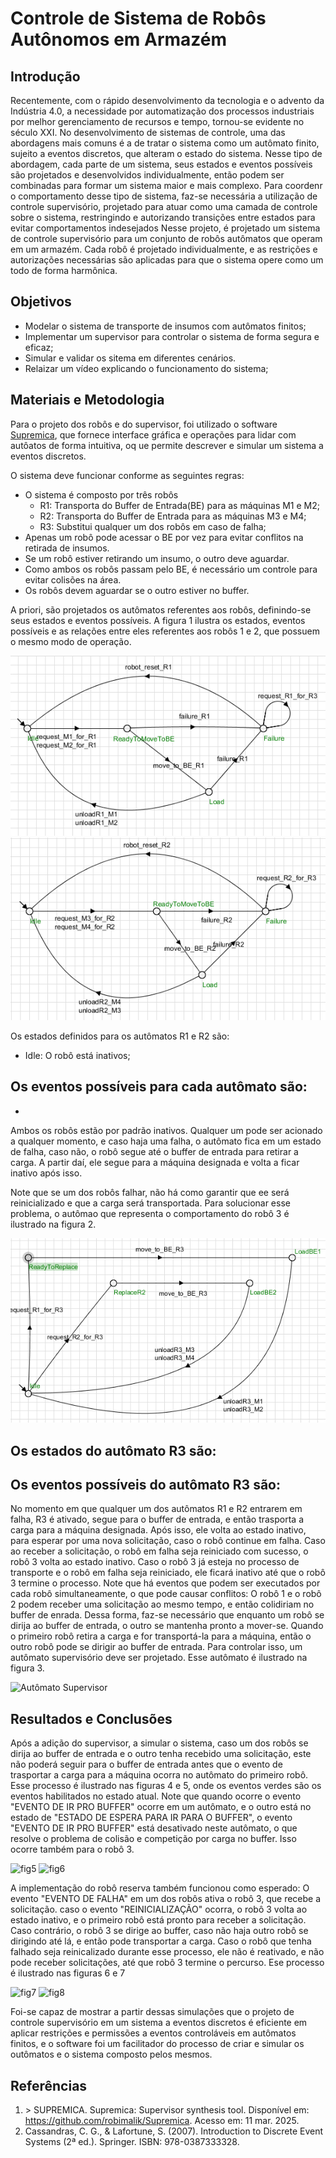 # Controle de Sistema de Robôs Autônomos em Armazém

## Introdução

Recentemente, com o rápido desenvolvimento da tecnologia e o advento da Indústria 4.0, a necessidade por automatização dos processos industriais por melhor gerenciamento de recursos e tempo, tornou-se evidente no século XXI. No desenvolvimento de sistemas de controle, uma das abordagens mais comuns é a de tratar o sistema como um autômato finito, sujeito a eventos discretos, que alteram o estado do sistema. Nesse tipo de abordagem, cada parte de um sistema, seus estados e eventos possíveis são projetados e desenvolvidos individualmente,  então podem ser combinadas para formar um sistema maior e mais complexo. Para coordenr o comportamento desse tipo de sistema, faz-se necessária a utilização de controle supervisório, projetado para atuar como uma camada de controle sobre o sistema, restringindo e autorizando transições entre estados para evitar comportamentos indesejados
Nesse projeto, é projetado um sistema de controle supervisório para um conjunto de robôs autômatos que operam em um armazém. Cada robô é projetado individualmente, e as restrições e autorizações necessárias são aplicadas para que o sistema opere como um todo de forma harmônica.

## Objetivos

- Modelar o sistema de transporte de insumos com autômatos finitos;
- Implementar um supervisor para controlar o sistema de forma segura e eficaz;
- Simular e validar os sitema em diferentes cenários.
- Relaizar um vídeo explicando o funcionamento do sistema;

## Materiais e Metodologia

Para o projeto dos robôs e do supervisor, foi utilizado o software [Supremica](#referencia-1), que fornece interface gráfica e operações para lidar com autôatos de forma intuitiva, oq ue permite descrever e simular um sistema a eventos discretos.

O sistema deve funcionar conforme as seguintes regras:
- O sistema é composto por três robôs
  - R1: Transporta do Buffer de Entrada(BE) para as máquinas M1 e M2;
  - R2: Transporta do Buffer de Entrada para as máquinas M3 e M4;
  - R3: Substitui qualquer um dos robôs em caso de falha;
- Apenas um robô pode acessar o BE por vez para evitar conflitos na retirada de insumos.
- Se um robô estiver retirando um insumo, o outro deve aguardar.
- Como ambos os robôs passam pelo BE, é necessário um controle para evitar colisões na área.
- Os robôs devem aguardar se o outro estiver no buffer.

A priori, são projetados os autômatos referentes aos robôs, definindo-se seus estados e eventos possíveis. A figura 1 ilustra os estados, eventos possíveis e as relações entre eles referentes aos robôs 1 e 2, que possuem o mesmo modo de operação.

![Autômato R1](imagens/R1.png)  ![Autômato R2](imagens/R2.png)

Os estados definidos para os autômatos R1 e R2 são:
- Idle: O robô está inativos;

Os eventos possíveis para cada autômato são:
-
-

Ambos os robôs estão por padrão inativos. Qualquer um pode ser acionado a qualquer momento, e caso haja uma falha, o autômato fica em um estado de falha, caso não, o robô segue até o buffer de entrada para retirar a carga. A partir daí, ele segue para a máquina designada e volta a ficar inativo após isso.

Note que se um dos robôs falhar, não há como garantir que ee será reinicializado e que a carga será transportada. Para solucionar esse problema, o autômao que representa o comportamento do robô 3 é ilustrado na figura 2.

![Autômato R3](imagens/R3.png)

Os estados do autômato R3 são:
-

Os eventos possíveis do autômato R3 são:
-

No momento em que qualquer um dos autômatos R1 e R2 entrarem em falha, R3 é ativado, segue para o buffer de entrada, e então trasporta a carga para a máquina designada. Após isso, ele volta ao estado inativo, para esperar por uma nova solicitação, caso o robô continue em falha. Caso ao receber a solicitação, o robô em falha seja reiniciado com sucesso, o robô 3 volta ao estado inativo. Caso o robô 3 já esteja no processo de transporte e o robô em falha seja reiniciado, ele ficará inativo até que o robô 3 termine o processo.
Note que há eventos que podem ser executados por cada robô simultaneamente, o que pode causar conflitos: O robô 1 e o robô 2 podem receber uma solicitação ao mesmo tempo, e então colidiriam no buffer de enrada. Dessa forma, faz-se necessário que enquanto um robô se dirija ao buffer de entrada, o outro se mantenha pronto a mover-se. Quando o primeiro robô retira a carga e for transportá-la para a máquina, então o outro robô pode se dirigir ao buffer de entrada. Para controlar isso, um autômato supervisório deve ser projetado. Esse autômato é ilustrado na figura 3.

![Autômato Supervisor](imagens/Supervisor.png)

## Resultados e Conclusões
Após a adição do supervisor, a simular o sistema, caso um dos robôs se dirija ao buffer de entrada e o outro tenha recebido uma solicitação, este não poderá seguir para o buffer de entrada antes que o evento de trasportar a carga para a máquina ocorra no autômato do primeiro robô. Esse processo é ilustrado nas figuras 4 e 5, onde os eventos verdes são os eventos habilitados no estado atual. Note que quando ocorre o evento "EVENTO DE IR PRO BUFFER" ocorre em um autômato, e o outro está no estado de "ESTADO DE ESPERA PARA IR PARA O BUFFER", o evento "EVENTO DE IR PRO BUFFER" está desativado neste autômato, o que resolve o problema de colisão e competição por carga no buffer. Isso ocorre também para o robô 3.

![fig5](imagens/Supervisor.png) ![fig6](imagens/Supervisor.png)

A implementação do robô reserva também funcionou como esperado: O evento "EVENTO DE FALHA" em um dos robôs ativa o robô 3, que recebe a solicitação. caso o evento "REINICIALIZAÇÃO" ocorra, o robô 3 volta ao estado inativo, e o primeiro robô está pronto para receber a solicitação. Caso contrário, o robô 3 se dirige ao buffer, caso não haja outro robô se dirigindo até lá, e então pode transportar a carga. Caso o robô que tenha falhado seja reinicalizado durante esse processo, ele não é reativado, e não pode receber solicitações, até que robô 3 termine o percurso. Ese processo é ilustrado nas figuras 6 e 7

![fig7](imagens/Supervisor.png) ![fig8](imagens/Supervisor.png)

Foi-se capaz de mostrar a partir dessas simulações que o projeto de controle supervisório em um sistema a eventos discretos é eficiente em aplicar restrições e permissões a eventos controláveis em autômatos finitos, e o software foi um facilitador do processo de criar e simular os outômatos e o sistema composto pelos mesmos.



## Referências
1. <a id="referencia-1"></a> > SUPREMICA. Supremica: Supervisor synthesis tool. Disponível em: <https://github.com/robimalik/Supremica>. Acesso em: 11 mar. 2025.
2. Cassandras, C. G., & Lafortune, S. (2007). Introduction to Discrete Event Systems (2ª ed.). Springer. ISBN: 978-0387333328.
